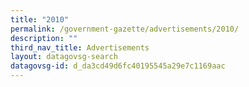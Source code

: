 ```yaml
---
title: "2010"
permalink: /government-gazette/advertisements/2010/
description: ""
third_nav_title: Advertisements
layout: datagovsg-search
datagovsg-id: d_da3cd49d6fc40195545a29e7c1169aac
---
```


